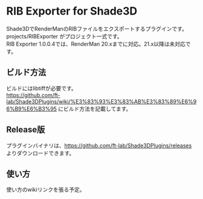 # RIB Exporter for Shade3D

Shade3DでRenderManのRIBファイルをエクスポートするプラグインです。<br>
projects/RIBExporter がプロジェクト一式です。<br>
RIB Exporter 1.0.0.4では、RenderMan 20.xまでに対応。21.x以降は未対応です。<br>

## ビルド方法

ビルドにはlibtiffが必要です。<br>
https://github.com/ft-lab/Shade3DPlugins/wiki/%E3%83%93%E3%83%AB%E3%83%89%E6%96%B9%E6%B3%95 にビルド方法を記載してます。<br>

## Release版

プラグインバイナリは、https://github.com/ft-lab/Shade3DPlugins/releases <br>
よりダウンロードできます。

## 使い方

使い方のwikiリンクを張る予定。
